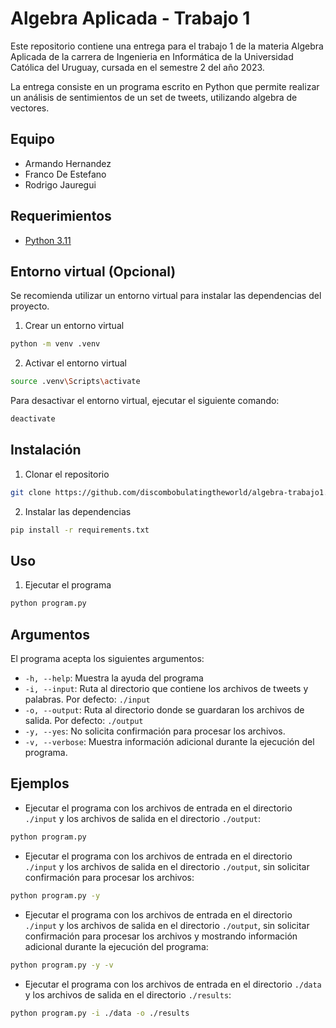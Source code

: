 # Algebra Aplicada - Trabajo 1

Este repositorio contiene una entrega para el trabajo 1 de la materia Algebra Aplicada de la carrera de Ingenieria en Informática de la Universidad Católica del Uruguay, cursada en el semestre 2 del año 2023.

La entrega consiste en un programa escrito en Python que permite realizar un análisis de sentimientos de un set de tweets, utilizando algebra de vectores.

## Equipo
- Armando Hernandez
- Franco De Estefano
- Rodrigo Jauregui

## Requerimientos

- [Python 3.11](https://www.python.org/downloads/release/python-3110/)

## Entorno virtual (Opcional)

Se recomienda utilizar un entorno virtual para instalar las dependencias del proyecto.

1. Crear un entorno virtual
```bash
python -m venv .venv
```
2. Activar el entorno virtual
```bash
source .venv\Scripts\activate
```

Para desactivar el entorno virtual, ejecutar el siguiente comando:
```bash
deactivate
```

## Instalación

1. Clonar el repositorio
```bash
git clone https://github.com/discombobulatingtheworld/algebra-trabajo1.git
```
2. Instalar las dependencias
```bash
pip install -r requirements.txt
```

## Uso

1. Ejecutar el programa
```bash
python program.py
```

## Argumentos

El programa acepta los siguientes argumentos:

- `-h, --help`: Muestra la ayuda del programa
- `-i, --input`: Ruta al directorio que contiene los archivos de tweets y palabras. Por defecto: `./input`
- `-o, --output`: Ruta al directorio donde se guardaran los archivos de salida. Por defecto: `./output`
- `-y, --yes`: No solicita confirmación para procesar los archivos.
- `-v, --verbose`: Muestra información adicional durante la ejecución del programa.

## Ejemplos

- Ejecutar el programa con los archivos de entrada en el directorio `./input` y los archivos de salida en el directorio `./output`:
```bash
python program.py
```

- Ejecutar el programa con los archivos de entrada en el directorio `./input` y los archivos de salida en el directorio `./output`, sin solicitar confirmación para procesar los archivos:
```bash
python program.py -y
```

- Ejecutar el programa con los archivos de entrada en el directorio `./input` y los archivos de salida en el directorio `./output`, sin solicitar confirmación para procesar los archivos y mostrando información adicional durante la ejecución del programa:
```bash
python program.py -y -v
```

- Ejecutar el programa con los archivos de entrada en el directorio `./data` y los archivos de salida en el directorio `./results`:
```bash
python program.py -i ./data -o ./results
```



